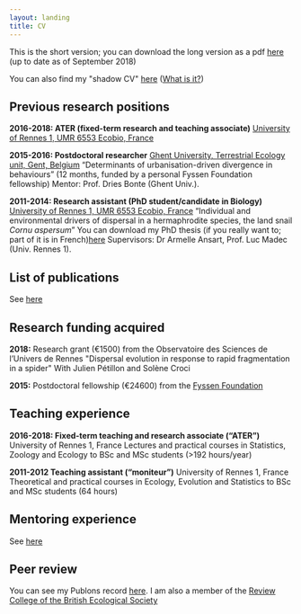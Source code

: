 ```yaml
---
layout: landing
title: CV
---
```


This is the short version; you can download the long version as a pdf [here](/files/CVMaxime%20DAHIREL_EN_2018.pdf) (up to date as of September 2018)

You can also find my "shadow CV" [here](https://docs.google.com/spreadsheets/d/1efUgL-gGpwHfMVq3sprzAPMz0L3C8fU_u6dqADEf6DM/edit#gid=0) ([What is it?](https://dynamicecology.wordpress.com/2012/07/10/my-shadow-cv/)) 

## Previous research positions

**2016-2018: ATER (fixed-term research and teaching associate)**
[University of Rennes 1, UMR 6553 Ecobio, France](https://ecobio.univ-rennes1.fr/)

**2015-2016: Postdoctoral researcher**
[Ghent University, Terrestrial Ecology unit, Gent, Belgium](http://www.ecology.ugent.be/terec/home.php)
“Determinants of urbanisation-driven divergence in behaviours” (12 months, funded by a personal Fyssen Foundation fellowship)
Mentor: Prof. Dries Bonte (Ghent Univ.).
    
**2011-2014: Research assistant (PhD student/candidate in Biology)**
[University of Rennes 1, UMR 6553 Ecobio, France](https://ecobio.univ-rennes1.fr/)
“Individual and environmental drivers of dispersal in a hermaphrodite species, the land snail *Cornu aspersum*”
You can download my PhD thesis (if you really want to; part of it is in French)[here](http://www.theses.fr/en/2014REN1S068)
Supervisors: Dr Armelle Ansart, Prof. Luc Madec (Univ. Rennes 1).
    
## List of publications
See [here](https://mdahirel.github.io/publications)

## Research funding acquired

**2018:** Research grant (€1500) from the Observatoire des Sciences de l’Univers de Rennes
"Dispersal evolution in response to rapid fragmentation in a spider"
With Julien Pétillon and Solène Croci

**2015:** Postdoctoral fellowship (€24600) from the [Fyssen Foundation](http://www.fondationfyssen.fr/en/study-grants/aim-award/)

## Teaching experience

**2016-2018: Fixed-term teaching and research associate (“ATER”)**
University of Rennes 1, France
Lectures and practical courses in Statistics, Zoology and Ecology to BSc and MSc students (>192 hours/year)
 
**2011-2012 Teaching assistant (“moniteur”)**
University of Rennes 1, France
Theoretical and practical courses in Ecology, Evolution and Statistics to BSc and MSc students (64 hours)

## Mentoring experience

See [here](https://mdahirel.github.io/mentoring)
    
## Peer review

You can see my Publons record [here](https://publons.com/author/1196421/maxime-dahirel).
I am also a member of the [Review College of the British Ecological Society](https://www.britishecologicalsociety.org/funding/bes-review-college/)

